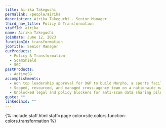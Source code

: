 ```yaml
---
title: Airika Takeguchi
permalink: /people/airika
description: Airika Takeguchi - Senior Manager
third_nav_title: Policy & Transformation
staffId: airika
name: Airika Takeguchi
joinDate: June 12, 2023
functionId: transformation
jobTitle: Senior Manager
curProducts:
  - Policy & Transformation
  - ScamShield
  - SGC
pastProducts:
  - ActiveSG
accomplishments:
  - Won top leadership approval for OGP to build Morpho, a sports facilities balloting application. Cost savings of over $25.5M
  - Scoped, resourced, and managed cross-agency team on a nationwide marketing & comms campaign impacting <95% of Singaporeans.
  - Unblocked legal and policy blockers for anti-scam data sharing pilots with industry players.
quote: ""
linkedinId: ""
---
```


{% include staff.html staff=page color=site.colors.function-colors.transformation %}

